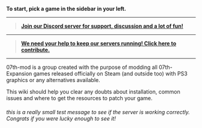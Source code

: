 **To start, pick a game in the sidebar in your left.**
***
> **[Join our Discord server for support, discussion and a lot of fun!](https://discord.gg/acSbBtD)**
***
> **[We need your help to keep our servers running! Click here to contribute.](https://07th-mod.com/wiki/Donations)**
***

07th-mod is a group created with the purpose of modding all 07th-Expansion games released officially on Steam (and outside too) with PS3 graphics or any alternatives available.

This wiki should help you clear any doubts about installation, common issues and where to get the resources to patch your game.

###### this is a really small test message to see if the server is working correctly. Congrats if you were lucky enough to see it!
